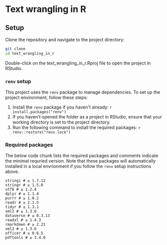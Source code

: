 # Text wrangling in R

## Setup

Clone the repository and navigate to the project directory:

```bash
git clone
cd text_wrangling_in_r
```

Double-click on the text_wrangling_in_r.Rproj file to open the project in RStudio.

### `renv` setup

This project uses the `renv` package to manage dependencies.
To set up the project environment, follow these steps:

1. Install the `renv` package if you haven't already: `r install.packages("renv")`
2. If you haven't opened the folder as a project in RStudio, ensure that your working directory is set to the project directory.
3. Run the following command to install the required packages: `r renv::restore("renv.lock")`

### Required packages

The below code chunk lists the required packages and comments indicate the minimal requried version.
Note that these packages will automatically installed in a local envrionment if you follow the `renv` setup instructions above. 

```
stringi # ≥ 1.7.12
stringr # ≥ 1.5.0
utf8 # ≥ 1.2.4
dplyr # ≥ 1.1.4
purrr # ≥ 1.0.2
readr # ≥ 2.1.5
tidyr # ≥ 1.3.1
xml2 # ≥ 1.3.6
dataverse # ≥ 0.3.13
readxl # ≥ 1.4.3
rmarkdown # ≥ 2.21
xml2 # ≥ 1.3.6
officer # ≥ 0.6.5
pdftools # ≥ 3.4.0
```
